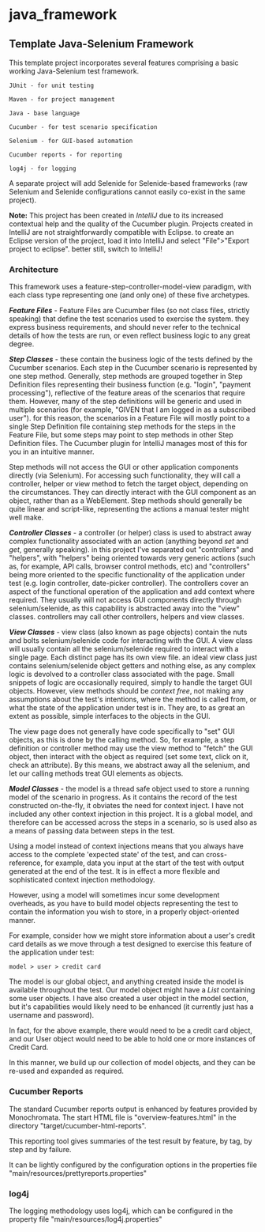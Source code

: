 # java_framework
## **Template Java-Selenium Framework**

This template project incorporates several features comprising a basic working Java-Selenium test framework.

    JUnit - for unit testing

    Maven - for project management

    Java - base language

    Cucumber - for test scenario specification
 
    Selenium - for GUI-based automation

    Cucumber reports - for reporting

    log4j - for logging

A separate project will add Selenide for Selenide-based frameworks (raw Selenium and Selenide configurations cannot easily co-exist in the same project).

**Note:** This project has been created in _IntelliJ_ due to its increased contextual help and the quality of the Cucumber plugin. Projects created in IntelliJ are not straightforwardly compatible with Eclipse. to create an Eclipse version of the project, load it into IntelliJ and select "File">"Export project to eclipse". better still, switch to IntelliJ! 

### **Architecture**

This framework uses a feature-step-controller-model-view paradigm, with each class type representing one (and only one) of these five archetypes.

**_Feature Files_** - Feature Files are Cucumber files (so not class files, strictly speaking) that define the test scenarios used to exercise the system. they express business requirements, and should never refer to the technical details of how the tests are run, or even reflect business logic to any great degree.

**_Step Classes_** - these contain the business logic of the tests defined by the Cucumber scenarios. Each step in the Cucumber scenario is represented by one step method. Generally, step methods are grouped together in Step Definition files representing their business function (e.g. "login", "payment processing"), reflective of the feature areas of the scenarios that require them. However, many of the step definitions will be generic and used in multiple scenarios (for example, "GIVEN that I am logged in as a subscribed user"). for this reason, the scenarios in a Feature File will mostly point to a single Step Definition file containing step methods for the steps in the Feature File, but some steps may point to step methods in other Step Definition files. The Cucumber plugin for IntelliJ manages most of this for you in an intuitive manner.

Step methods will not access the GUI or other application components directly (via Selenium). For accessing such functionality, they will call a controller, helper or view method to fetch the target object, depending on the circumstances. They can directly interact with the GUI component as an object, rather than as a WebElement. Step methods should generally be quite linear and script-like, representing the actions a manual tester might well make.
  
**_Controller Classes_** - a controller (or helper) class is used to abstract away complex functionality associated with an action (anything beyond _set_ and _get_, generally speaking). in this project I've separated out "controllers" and "helpers", with "helpers" being oriented towards very generic actions (such as, for example, API calls, browser control methods, etc) and "controllers" being more oriented to the specific functionality of the application under test (e.g. login controller, date-picker controller). The controllers cover an aspect of the functional operation of the application and add context where required. They usually will not access GUI components directly through selenium/selenide, as this capability is abstracted away into the "view" classes.  controllers may call other controllers, helpers and view classes.

**_View Classes_** - view class (also known as page objects) contain the nuts and bolts selenium/selenide code for interacting with the GUI. A view class will usually contain all the selenium/selenide required to interact with a single page. Each distinct page has its own view file. an ideal view class just contains selenium/selenide object getters and nothing else, as any complex logic is devolved to a controller class associated with the page. 
Small snippets of logic are occasionally required, simply to handle the target GUI objects. However, view methods should be _context free_, not making any assumptions about the test's intentions, where the method is called from, or what the state of the application under test is in. They are, to as great an extent as possible, simple interfaces to the objects in the GUI.

The view page does not generally have code specifically to "set" GUI objects, as this is done by the calling method. So, for example, a step definition or controller method may use the view method to "fetch" the GUI object, then interact with the object as required (set some text, click on it, check an attribute). By this means, we abstract away all the selenium, and let our calling methods treat GUI elements as objects.   

**_Model Classes_** - the model is a thread safe object used to store a running model of the scenario in progress. As it contains the record of the test constructed on-the-fly, it obviates the need for context inject. I have not included any other context injection in this project. It is a global model, and therefore can be accessed across the steps in a scenario, so is used also as a means of passing data between steps in the test.

Using a model instead of context injections means that you always have access to the complete 'expected state' of the test, and can cross-reference, for example, data you input at the start of the test with output generated at the end of the test. It is in effect a more flexible and sophisticated context injection methodology.

However, using a model will sometimes incur some development overheads, as you have to build model objects representing the test to contain the information you wish to store, in a properly object-oriented manner.

For example, consider how we might store information about a user's credit card details as we move through a test designed to exercise this feature of the application under test:

    model > user > credit card

The model is our global object, and anything created inside the model is available throughout the test. Our model object might have a _List<user>_ containing some user objects. I have also created a user object in the model section, but it's capabilities would likely need to be enhanced (it currently just has a username and password).

In fact, for the above example, there would need to be a credit card object, and our User object would need to be able to hold one or more instances of Credit Card.

In this manner, we build up our collection of model objects, and they can be re-used and expanded as required.

### **Cucumber Reports**

The standard Cucumber reports output is enhanced by features provided by Monochromata. The start HTML file is "overview-features.html" in the directory "target/cucumber-html-reports". 

This reporting tool gives summaries of the test result by feature, by tag, by step and by failure. 

It can be lightly configured by the configuration options in the properties file "main/resources/prettyreports.properties"

### **log4j**

The logging methodology uses log4j, which can be configured in the property file "main/resources/log4j.properties"

